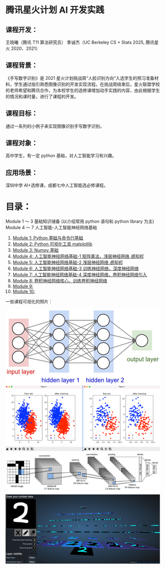 # 腾讯星火计划 AI 开发实践

## **课程开发**：

王晓曦（腾讯 T11 算法研究员）
季诚杰（UC Berkeley CS + Stats 2025, 腾讯星火 2020、2021）

## **课程背景**：

《手写数字识别》是 2021 星火计划挑战周“人脸识别方向“入选学生的预习准备材料，学生通过指引熟悉图像识别的开发实现流程。在挑战周结束后，星火联盟学校的老师希望和腾讯合作，为本校学生的选修课增加动手实践的内容，由此根据学生的情况和课时量，进行了课程的开发。

## **课程目标**：

通过一系列的小例子来实现图像识别手写数字识别。

## **课程对象**：

高中学生，有一定 python 基础，对人工智能学习有兴趣。

## **应用场景**：

深圳中学 AI+选修课，成都七中人工智能选必修课程。

# 目录：

Module 1 ～ 3 基础知识储备 (以介绍常用 python 语句和 python library 为主)
Module 4 ～ 7 人工智能-人工智能神经网络基础

1. [Module 1: Python 基础与命令行基础](/Module1)
2. [Module 2: Python 可视化工具 matplotlib](/Module2)
3. [Module 3: Numpy 基础](/Module3)
4. [Module 4: 人工智能神经网络基础-1 矩阵乘法，浅层神经网络 _感知机_](/Module4)
5. [Module 5: 人工智能神经网络基础-2 浅层神经网络 _感知机_](/Module5)
6. [Module 6: 人工智能神经网络基础-3 训练神经网络，深度神经网络](/Module6)
7. [Module 7: 人工智能神经网络基础-4 深度神经网络，卷积神经网络引入](/Module7)
8. [Module 8: 卷积神经网络核心，训练卷积神经网络](/Module8)
9. [Module 9: ]()
10. [Module 10: ]()

一些课程可视化的照片：

![NN](/Module6/img/neural-net.png)
![train](/Module5/img/pytorch1.png)
![CNN](/Module8/img/Lenet-5%20architecture.jpeg)
![卷积神经网络](/Module8/img/CNN%20demo.png)
